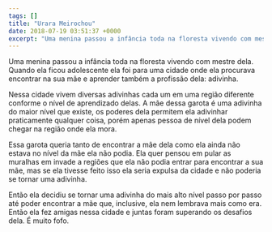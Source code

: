 ```yaml
---
tags: []
title: "Urara Meirochou"
date: 2018-07-19 03:51:37 +0000
excerpt: "Uma menina passou a infância toda na floresta vivendo com mestre dela. Quando ela ficou adolescente ela foi para uma cidade onde ela..."
---
```


Uma menina passou a infância toda na floresta vivendo com mestre dela. Quando ela ficou adolescente ela foi para uma cidade onde ela procurava encontrar na sua mãe e aprender também a profissão dela: adivinha.

Nessa cidade vivem diversas adivinhas cada um em uma região diferente conforme o nível de aprendizado delas. A mãe dessa garota é uma adivinha do maior nível que existe, os poderes dela permitem ela adivinhar praticamente qualquer coisa, porém apenas pessoa de nível dela podem chegar na região onde ela mora.

Essa garota queria tanto de encontrar a mãe dela como ela ainda não estava no nível da mãe ela não podia. Ela quer pensou em pular as muralhas em invade a regiões que ela não podia entrar para encontrar a sua mãe, mas se ela tivesse feito isso ela seria expulsa da cidade e não poderia se tornar uma adivinha.

Então ela decidiu se tornar uma adivinha do mais alto nível passo por passo até poder encontrar a mãe que, inclusive, ela nem lembrava mais como era. Então ela fez amigas nessa cidade e juntas foram superando os desafios dela. É muito fofo.

